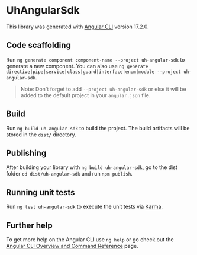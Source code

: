 # UhAngularSdk

This library was generated with [Angular CLI](https://github.com/angular/angular-cli) version 17.2.0.

## Code scaffolding

Run `ng generate component component-name --project uh-angular-sdk` to generate a new component. You can also use `ng generate directive|pipe|service|class|guard|interface|enum|module --project uh-angular-sdk`.
> Note: Don't forget to add `--project uh-angular-sdk` or else it will be added to the default project in your `angular.json` file. 

## Build

Run `ng build uh-angular-sdk` to build the project. The build artifacts will be stored in the `dist/` directory.

## Publishing

After building your library with `ng build uh-angular-sdk`, go to the dist folder `cd dist/uh-angular-sdk` and run `npm publish`.

## Running unit tests

Run `ng test uh-angular-sdk` to execute the unit tests via [Karma](https://karma-runner.github.io).

## Further help

To get more help on the Angular CLI use `ng help` or go check out the [Angular CLI Overview and Command Reference](https://angular.io/cli) page.
